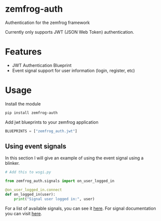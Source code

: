 # zemfrog-auth

Authentication for the zemfrog framework

Currently only supports JWT (JSON Web Token) authentication.


# Features

* JWT Authentication Blueprint
* Event signal support for user information (login, register, etc)


Usage
=====

Install the module

```sh
pip install zemfrog-auth
```


Add jwt blueprints to your zemfrog application

```python
BLUEPRINTS = ["zemfrog_auth.jwt"]
```


Using event signals
-------------------

In this section I will give an example of using the event signal using a blinker.

```python
# Add this to wsgi.py

from zemfrog_auth.signals import on_user_logged_in

@on_user_logged_in.connect
def on_logged_in(user):
    print("Signal user logged in:", user)
```

For a list of available signals, you can see it [here](https://github.com/zemfrog/zemfrog-auth/blob/main/zemfrog_auth/signals.py).
For signal documentation you can visit [here](https://pythonhosted.org/blinker/).
